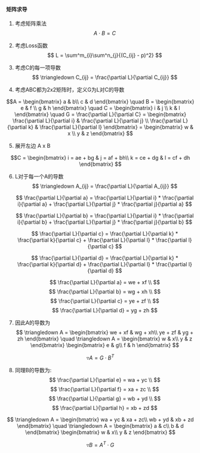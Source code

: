 #### 矩阵求导

1. 考虑矩阵乘法 $$ A \cdot B = C $$

2. 考虑Loss函数 $$ L = \sum^m_{i}\sum^n_{j}{(C_{ij} - p)^2} $$

3. 考虑C的每一项导数 $$ \triangledown C_{ij} = \frac{\partial L}{\partial C_{ij}} $$

4. 考虑ABC都为2x2矩阵时，定义G为L对C的导数

  $$A = \begin{bmatrix}
  a & b\\
  c & d
  \end{bmatrix}
  \quad
  B = 
  \begin{bmatrix} 
  e & f \\
  g & h
  \end{bmatrix}
  \quad
  C = \begin{bmatrix} 
  i & j \\
  k & l 
  \end{bmatrix}
  \quad
  G = \frac{\partial L}{\partial C} = \begin{bmatrix} 
  \frac{\partial L}{\partial i} & \frac{\partial L}{\partial j} \\
  \frac{\partial L}{\partial k} & \frac{\partial L}{\partial l} 
  \end{bmatrix} = \begin{bmatrix} 
  w & x \\
  y & z 
  \end{bmatrix}
  $$

5. 展开左边 A x B

  $$C = \begin{bmatrix}
  i = ae + bg & j = af + bh\\
  k = ce + dg & l = cf + dh
  \end{bmatrix}
  $$

6. L对于每一个A的导数$$ \triangledown A_{ij} = \frac{\partial L}{\partial A_{ij}} $$

    $$ \frac{\partial L}{\partial a} = \frac{\partial L}{\partial i} * \frac{\partial i}{\partial a} + \frac{\partial L}{\partial j} * \frac{\partial j}{\partial a} $$

    $$ \frac{\partial L}{\partial b} = \frac{\partial L}{\partial i} * \frac{\partial i}{\partial b} + \frac{\partial L}{\partial j} * \frac{\partial j}{\partial b} $$

    $$ \frac{\partial L}{\partial c} = \frac{\partial L}{\partial k} * \frac{\partial k}{\partial c} + \frac{\partial L}{\partial l} * \frac{\partial l}{\partial c} $$

    $$ \frac{\partial L}{\partial d} = \frac{\partial L}{\partial k} * \frac{\partial k}{\partial d} + \frac{\partial L}{\partial l} * \frac{\partial l}{\partial d} $$

    $$ \frac{\partial L}{\partial a} = we + xf \\ $$
    $$ \frac{\partial L}{\partial b} = wg + xh \\ $$
    $$ \frac{\partial L}{\partial c} = ye + zf \\ $$
    $$ \frac{\partial L}{\partial d} = yg + zh $$

7. 因此A的导数为
  $$
  \triangledown A = \begin{bmatrix}
  we + xf & wg + xh\\
  ye + zf & yg + zh
  \end{bmatrix}
  \quad
  \triangledown A = \begin{bmatrix}
  w & x\\
  y & z
  \end{bmatrix}
  \begin{bmatrix}
  e & g\\
  f & h
  \end{bmatrix}
  $$

  $$
  \triangledown A = G \cdot B^T
  $$

8. 同理B的导数为:
$$ \frac{\partial L}{\partial e} = wa + yc \\ $$
$$ \frac{\partial L}{\partial f} = xa + zc \\ $$
$$ \frac{\partial L}{\partial g} = wb + yd \\ $$
$$ \frac{\partial L}{\partial h} = xb + zd $$

$$
\triangledown A = \begin{bmatrix}
wa + yc & xa + zc\\
wb + yd & xb + zd
\end{bmatrix}
\quad
\triangledown A = \begin{bmatrix}
a & c\\
b & d
\end{bmatrix}
\begin{bmatrix}
w & x\\
y & z
\end{bmatrix}
$$

$$
\triangledown B = A^T \cdot G
$$

